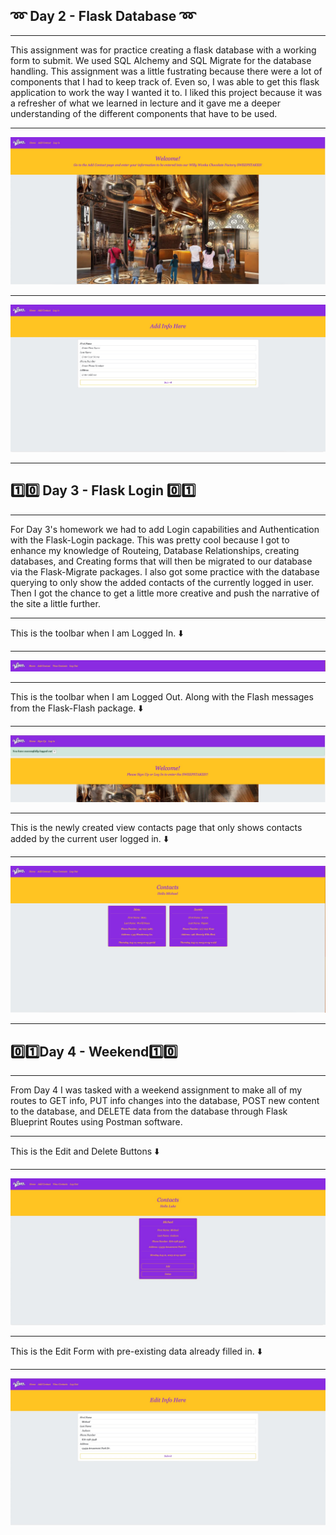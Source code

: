 ## :loop: Day 2 - Flask Database :loop:
<hr>

This assignment was for practice creating a flask database with a working form to submit. We used SQL Alchemy and SQL Migrate for the database handling. This assignment was a little fustrating because there were a lot of components that I had to keep track of. Even so, I was able to get this flask application to work the way I wanted it to. I liked this project because it was a refresher of what we learned in lecture and it gave me a deeper understanding of the different components that have to be used.

<hr>

![Home](photo_1.jpeg)

<hr>

![Info](photo_2.jpeg)

<hr>

## :one::zero: Day 3 - Flask Login :zero::one:
<hr>

For Day 3's homework we had to add Login capabilities and Authentication with the Flask-Login package. This was pretty cool because I got to enhance my knowledge of Routeing, Database Relationships, creating databases, and Creating forms that will then be migrated to our database via the Flask-Migrate packages. I also got some practice with the database querying to only show the added contacts of the currently logged in user. Then I got the chance to get a little more creative and push the narrative of the site a little further.

<hr>
This is the toolbar when I am Logged In. ⬇️
<hr>

![LoggedInToolbar](photo_3.jpeg)
<hr>
This is the toolbar when I am Logged Out. Along with the Flash messages from the Flask-Flash package. ⬇️
<hr>

![LoggedOutToolbar](photo_4.jpeg)
<hr>
This is the newly created view contacts page that only shows contacts added by the current user logged in. ⬇️
<hr>

![ViewContacts](photo_5.jpeg)
<hr>

## :zero::one:Day 4 - Weekend:one::zero:
<hr>

From Day 4 I was tasked with a weekend assignment to make all of my routes to GET info, PUT info changes into the database, POST new content to the database, and DELETE data from the database through Flask Blueprint Routes using Postman software.
<hr>
This is the Edit and Delete Buttons ⬇️
<hr>

![Edit/Delete](photo_6.jpeg)
<hr>
This is the Edit Form with pre-existing data already filled in. ⬇️
<hr>

![Edit-Contact](photo_7.jpeg)